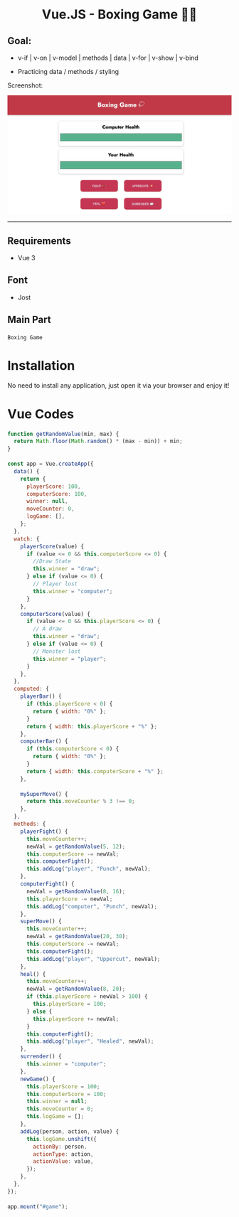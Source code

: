 <div>
  <h1 align="center"> Vue.JS - Boxing Game 🧑‍💻</h1>
<h2 style="">Goal:</h2>
  <ul>
  <li>

v-if | v-on | v-model | methods | data | v-for | v-show | v-bind

  </li>
  <li>
  Practicing data / methods / styling
  </li>
    
   </ul>

  <p>
    Screenshot:
  </p>

  <a href="">
    <img
      alt="BoxingGame - Vue.JS"
      src="screenshot.jpg"
    />
  </a>
</div>

<hr />

## Requirements

- Vue 3

## Font

- Jost

## Main Part

`Boxing Game`

# Installation

No need to install any application, just open it via your browser and enjoy it!

# Vue Codes

```javascript
function getRandomValue(min, max) {
  return Math.floor(Math.random() * (max - min)) + min;
}

const app = Vue.createApp({
  data() {
    return {
      playerScore: 100,
      computerScore: 100,
      winner: null,
      moveCounter: 0,
      logGame: [],
    };
  },
  watch: {
    playerScore(value) {
      if (value <= 0 && this.computerScore <= 0) {
        //Draw State
        this.winner = "draw";
      } else if (value <= 0) {
        // Player lost
        this.winner = "computer";
      }
    },
    computerScore(value) {
      if (value <= 0 && this.playerScore <= 0) {
        // A draw
        this.winner = "draw";
      } else if (value <= 0) {
        // Monster lost
        this.winner = "player";
      }
    },
  },
  computed: {
    playerBar() {
      if (this.playerScore < 0) {
        return { width: "0%" };
      }
      return { width: this.playerScore + "%" };
    },
    computerBar() {
      if (this.computerScore < 0) {
        return { width: "0%" };
      }
      return { width: this.computerScore + "%" };
    },

    mySuperMove() {
      return this.moveCounter % 3 !== 0;
    },
  },
  methods: {
    playerFight() {
      this.moveCounter++;
      newVal = getRandomValue(5, 12);
      this.computerScore -= newVal;
      this.computerFight();
      this.addLog("player", "Punch", newVal);
    },
    computerFight() {
      newVal = getRandomValue(8, 16);
      this.playerScore -= newVal;
      this.addLog("computer", "Punch", newVal);
    },
    superMove() {
      this.moveCounter++;
      newVal = getRandomValue(20, 30);
      this.computerScore -= newVal;
      this.computerFight();
      this.addLog("player", "Uppercut", newVal);
    },
    heal() {
      this.moveCounter++;
      newVal = getRandomValue(8, 20);
      if (this.playerScore + newVal > 100) {
        this.playerScore = 100;
      } else {
        this.playerScore += newVal;
      }
      this.computerFight();
      this.addLog("player", "Healed", newVal);
    },
    surrender() {
      this.winner = "computer";
    },
    newGame() {
      this.playerScore = 100;
      this.computerScore = 100;
      this.winner = null;
      this.moveCounter = 0;
      this.logGame = [];
    },
    addLog(person, action, value) {
      this.logGame.unshift({
        actionBy: person,
        actionType: action,
        actionValue: value,
      });
    },
  },
});

app.mount("#game");

```
